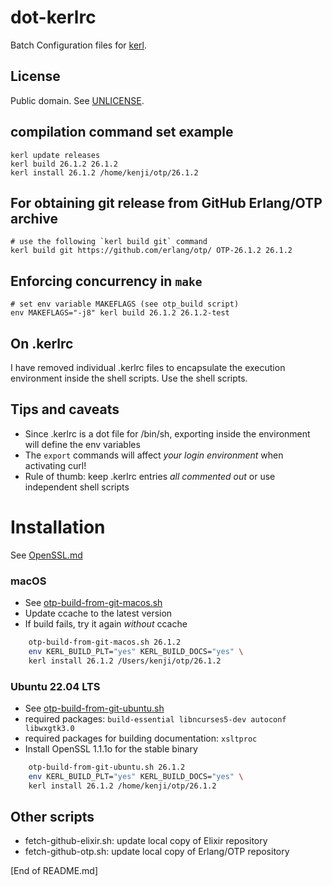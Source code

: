 # dot-kerlrc

Batch Configuration files for [kerl](https://github.com/kerl/kerl/).

## License

Public domain. See [UNLICENSE](UNLICENSE).

## compilation command set example

    kerl update releases
    kerl build 26.1.2 26.1.2
    kerl install 26.1.2 /home/kenji/otp/26.1.2

## For obtaining git release from GitHub Erlang/OTP archive

    # use the following `kerl build git` command
    kerl build git https://github.com/erlang/otp/ OTP-26.1.2 26.1.2

## Enforcing concurrency in `make`

    # set env variable MAKEFLAGS (see otp_build script)
    env MAKEFLAGS="-j8" kerl build 26.1.2 26.1.2-test

## On .kerlrc

I have removed individual .kerlrc files to encapsulate the execution environment inside the shell scripts. Use the shell scripts.

## Tips and caveats

* Since .kerlrc is a dot file for /bin/sh, exporting inside the environment will define the env variables
* The `export` commands will affect *your login environment* when activating curl!
* Rule of thumb: keep .kerlrc entries *all commented out* or use independent shell scripts

# Installation

See [OpenSSL.md](OpenSSL.md)

### macOS

* See [otp-build-from-git-macos.sh](otp-build-from-git-macos.sh)
* Update ccache to the latest version
* If build fails, try it again *without* ccache

```sh
    otp-build-from-git-macos.sh 26.1.2
    env KERL_BUILD_PLT="yes" KERL_BUILD_DOCS="yes" \
  	kerl install 26.1.2 /Users/kenji/otp/26.1.2
```

### Ubuntu 22.04 LTS

* See [otp-build-from-git-ubuntu.sh](otp-build-from-git-ubuntu.sh)
* required packages: `build-essential libncurses5-dev autoconf libwxgtk3.0`
* required packages for building documentation: `xsltproc`
* Install OpenSSL 1.1.1o for the stable binary

```sh
    otp-build-from-git-ubuntu.sh 26.1.2
    env KERL_BUILD_PLT="yes" KERL_BUILD_DOCS="yes" \
  	kerl install 26.1.2 /home/kenji/otp/26.1.2
```

## Other scripts

* fetch-github-elixir.sh: update local copy of Elixir repository
* fetch-github-otp.sh: update local copy of Erlang/OTP repository

[End of README.md]
